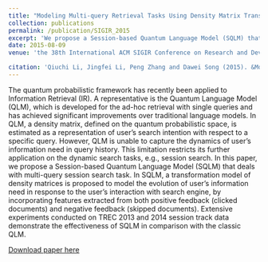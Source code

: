 ```yaml
---
title: "Modeling Multi-query Retrieval Tasks Using Density Matrix Transformation"
collection: publications
permalink: /publication/SIGIR_2015
excerpt: 'We propose a Session-based Quantum Language Model (SQLM) that deals with multi-query session search task.'
date: 2015-08-09
venue: 'the 38th International ACM SIGIR Conference on Research and Development in Information Retrieval (SIGIR2015)'

citation: 'Qiuchi Li, Jingfei Li, Peng Zhang and Dawei Song (2015). &Modeling Multi-query Retrieval Tasks Using Density Matrix Transformation.&quot; <i>Proceedings of the 38th International ACM SIGIR Conference on Research and Development in Information Retrieval</i>. pp. 871-874.'
---
```


The quantum probabilistic framework has recently been applied to Information Retrieval (IR). A representative is the Quantum Language Model (QLM), which is developed for the ad-hoc retrieval with single queries and has achieved significant improvements over traditional language models. In QLM, a density matrix, defined on the quantum probabilistic space, is estimated as a representation of user’s search intention with respect to a specific query. However, QLM is unable to capture the dynamics of user’s information need in query history. This limitation restricts its further application on the dynamic search tasks, e.g., session search. In this paper, we propose a Session-based Quantum Language Model (SQLM) that deals with multi-query session search task. In SQLM, a transformation model of density matrices is proposed to model the evolution of user’s information need in response to the user’s interaction with search engine, by incorporating features extracted from both positive feedback (clicked documents) and negative feedback (skipped documents). Extensive experiments conducted on TREC 2013 and 2014 session track data demonstrate the effectiveness of SQLM in comparison with the classic QLM.


[Download paper here](http://qiuchili.github.io/files/SIGIR_2015.pdf)


